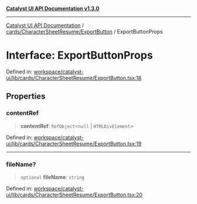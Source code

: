 [**Catalyst UI API Documentation v1.3.0**](../../../../README.md)

---

[Catalyst UI API Documentation](../../../../README.md) / [cards/CharacterSheetResume/ExportButton](../README.md) / ExportButtonProps

# Interface: ExportButtonProps

Defined in: [workspace/catalyst-ui/lib/cards/CharacterSheetResume/ExportButton.tsx:18](https://github.com/TheBranchDriftCatalyst/catalyst-ui/blob/main/lib/cards/CharacterSheetResume/ExportButton.tsx#L18)

## Properties

### contentRef

> **contentRef**: `RefObject`\<`null` \| `HTMLDivElement`\>

Defined in: [workspace/catalyst-ui/lib/cards/CharacterSheetResume/ExportButton.tsx:19](https://github.com/TheBranchDriftCatalyst/catalyst-ui/blob/main/lib/cards/CharacterSheetResume/ExportButton.tsx#L19)

---

### fileName?

> `optional` **fileName**: `string`

Defined in: [workspace/catalyst-ui/lib/cards/CharacterSheetResume/ExportButton.tsx:20](https://github.com/TheBranchDriftCatalyst/catalyst-ui/blob/main/lib/cards/CharacterSheetResume/ExportButton.tsx#L20)
